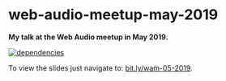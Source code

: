 # web-audio-meetup-may-2019

**My talk at the Web Audio meetup in May 2019.**

[![dependencies](https://img.shields.io/david/chrisguttandin/web-audio-meetup-may-2019.svg?style=flat-square)](https://github.com/chrisguttandin/web-audio-meetup-may-2019/network/dependencies)

To view the slides just navigate to: [bit.ly/wam-05-2019](https://bit.ly/wam-05-2019).
